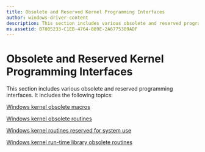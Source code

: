 ```yaml
---
title: Obsolete and Reserved Kernel Programming Interfaces
author: windows-driver-content
description: This section includes various obsolete and reserved programming interfaces.
ms.assetid: B7805233-C1EB-4764-889E-2A6775389ADF
---
```


# Obsolete and Reserved Kernel Programming Interfaces


This section includes various obsolete and reserved programming interfaces. It includes the following topics:

[Windows kernel obsolete macros](compute-pages-spanned.md)

[Windows kernel obsolete routines](mmcreatemdl.md)

[Windows kernel routines reserved for system use](ioacquireremovelockex.md)

[Windows kernel run-time library obsolete routines](rtlenlargedintegermultiply.md)

 

 





